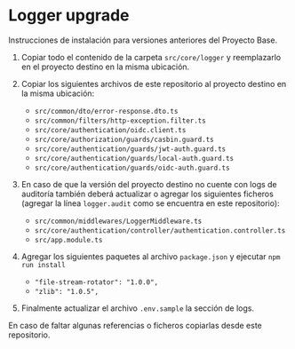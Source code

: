 # Logger upgrade

Instrucciones de instalación para versiones anteriores del Proyecto Base.

1. Copiar todo el contenido de la carpeta `src/core/logger` y reemplazarlo en el proyecto destino en la misma ubicación.

2. Copiar los siguientes archivos de este repositorio al proyecto destino en la misma ubicación:

   - `src/common/dto/error-response.dto.ts`
   - `src/common/filters/http-exception.filter.ts`
   - `src/core/authentication/oidc.client.ts`
   - `src/core/authorization/guards/casbin.guard.ts`
   - `src/core/authentication/guards/jwt-auth.guard.ts`
   - `src/core/authentication/guards/local-auth.guard.ts`
   - `src/core/authentication/guards/oidc-auth.guard.ts`

3. En caso de que la versión del proyecto destino no cuente con logs de auditoría también deberá actualizar o agregar los siguientes ficheros (agregar la línea `logger.audit` como se encuentra en este repositorio):

   - `src/common/middlewares/LoggerMiddleware.ts`
   - `src/core/authentication/controller/authentication.controller.ts`
   - `src/app.module.ts`

4. Agregar los siguientes paquetes al archivo `package.json` y ejecutar `npm run install`

   - `"file-stream-rotator": "1.0.0",`
   - `"zlib": "1.0.5",`

5. Finalmente actualizar el archivo `.env.sample` la sección de logs.

En caso de faltar algunas referencias o ficheros copiarlas desde este repositorio.
